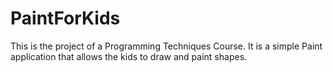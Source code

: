 # PaintForKids
This is the project of a Programming Techniques Course. It is a simple Paint application that allows the kids to draw and paint shapes.
